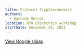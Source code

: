 ```yaml
---
title: Protocol Cryptoeconomics
authors:
  - Barnabé Monnot
location: NTU Blockchain workshop
startDate: December 20, 2021
---
```


[View Google slides](https://docs.google.com/presentation/d/1IamBsYVa40qLrGu6QIhpumMb81AgRawe_ZblHrig9xY/edit?usp=sharing)
